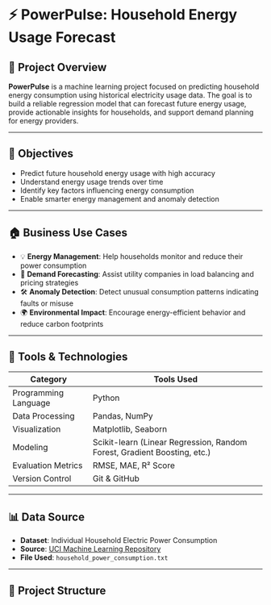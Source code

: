 # ⚡ PowerPulse: Household Energy Usage Forecast

## 📌 Project Overview

**PowerPulse** is a machine learning project focused on predicting household energy consumption using historical electricity usage data. The goal is to build a reliable regression model that can forecast future energy usage, provide actionable insights for households, and support demand planning for energy providers.

---

## 🎯 Objectives

- Predict future household energy usage with high accuracy
- Understand energy usage trends over time
- Identify key factors influencing energy consumption
- Enable smarter energy management and anomaly detection

---

## 🏠 Business Use Cases

- 💡 **Energy Management**: Help households monitor and reduce their power consumption
- 🔌 **Demand Forecasting**: Assist utility companies in load balancing and pricing strategies
- 🛠️ **Anomaly Detection**: Detect unusual consumption patterns indicating faults or misuse
- 🌍 **Environmental Impact**: Encourage energy-efficient behavior and reduce carbon footprints

---

## 🧰 Tools & Technologies

| Category              | Tools Used                                      |
|-----------------------|--------------------------------------------------|
| Programming Language  | Python                                           |
| Data Processing       | Pandas, NumPy                                    |
| Visualization         | Matplotlib, Seaborn                              |
| Modeling              | Scikit-learn (Linear Regression, Random Forest, Gradient Boosting, etc.) |
| Evaluation Metrics    | RMSE, MAE, R² Score                              |
| Version Control       | Git & GitHub                                     |

---

## 📊 Data Source

- **Dataset**: Individual Household Electric Power Consumption  
- **Source**: [UCI Machine Learning Repository](https://archive.ics.uci.edu/ml/datasets/individual+household+electric+power+consumption)  
- **File Used**: `household_power_consumption.txt`  

---

## 📁 Project Structure

